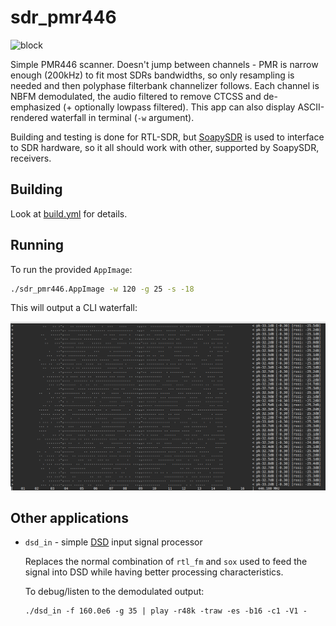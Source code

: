 # sdr_pmr446

![block](diagrams/pmr446_scanner.png)

Simple PMR446 scanner. Doesn't jump between channels - PMR is narrow
enough (200kHz) to fit most SDRs bandwidths, so only resampling
is needed and then polyphase filterbank channelizer follows.
Each channel is NBFM demodulated, the audio filtered to remove CTCSS
and de-emphasized (+ optionally lowpass filtered). This app can
also display ASCII-rendered waterfall in terminal (`-w` argument).

Building and testing is done for RTL-SDR, but
[SoapySDR](https://github.com/pothosware/SoapySDR) is used
to interface to SDR hardware, so it all should
work with other, supported by SoapySDR, receivers.


## Building

Look at [build.yml](.github/workflows/build.yml) for details.

## Running

To run the provided `AppImage`:

```sh
./sdr_pmr446.AppImage -w 120 -g 25 -s -18
```

This will output a CLI waterfall:

![screen](diagrams/screen.png)

## Other applications

 - `dsd_in` - simple [DSD](https://github.com/szechyjs/dsd)
    input signal processor

    Replaces the normal combination of `rtl_fm` and `sox`
    used to feed the signal into DSD while having better
    processing characteristics.
    
    To debug/listen to the demodulated output:
    ```
    ./dsd_in -f 160.0e6 -g 35 | play -r48k -traw -es -b16 -c1 -V1 -
    ```

